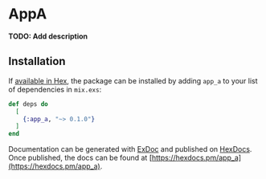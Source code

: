 # AppA

**TODO: Add description**

## Installation

If [available in Hex](https://hex.pm/docs/publish), the package can be installed
by adding `app_a` to your list of dependencies in `mix.exs`:

```elixir
def deps do
  [
    {:app_a, "~> 0.1.0"}
  ]
end
```

Documentation can be generated with [ExDoc](https://github.com/elixir-lang/ex_doc)
and published on [HexDocs](https://hexdocs.pm). Once published, the docs can
be found at [https://hexdocs.pm/app_a](https://hexdocs.pm/app_a).

